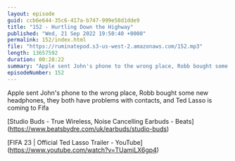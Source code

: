 ```yaml
---
layout: episode
guid: ccb6e644-35c6-417a-b747-999e58d1dde9
title: "152 - Hurtling Down the Highway"
published: "Wed, 21 Sep 2022 19:50:40 +0000"
permalink: 152/index.html
file: "https://ruminatepod.s3-us-west-2.amazonaws.com/152.mp3"
length: 13657592
duration: 00:28:22
summary: "Apple sent John's phone to the wrong place, Robb bought some new headphones, they both have problems with contacts, and Ted Lasso is coming to Fifa"
episodeNumber: 152
---
```


Apple sent John's phone to the wrong place, Robb bought some new headphones, they both have problems with contacts, and Ted Lasso is coming to Fifa

\[Studio Buds - True Wireless, Noise Cancelling Earbuds - Beats\](https://www.beatsbydre.com/uk/earbuds/studio-buds)

\[FIFA 23 | Official Ted Lasso Trailer - YouTube\](https://www.youtube.com/watch?v=TUamiLX6gp4)
